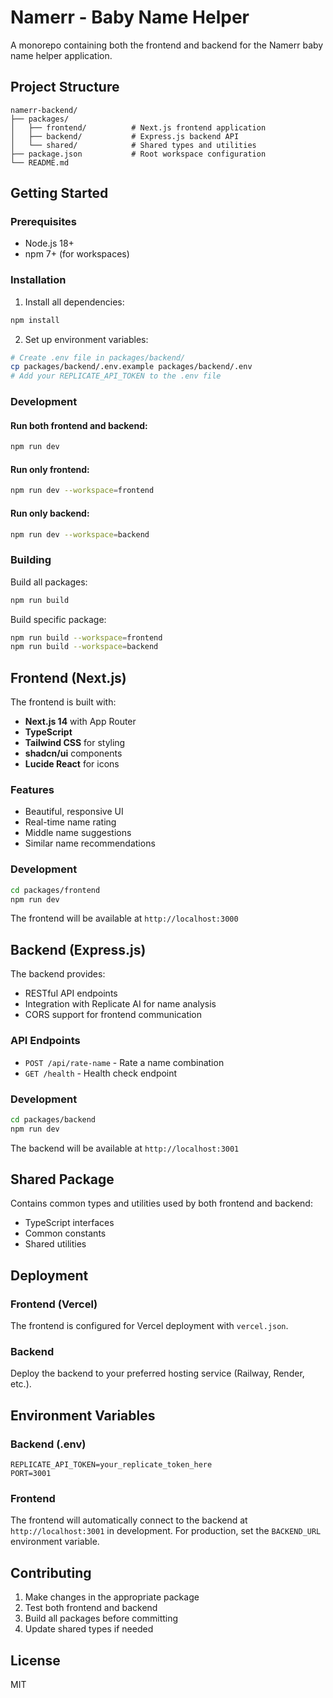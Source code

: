 # Namerr - Baby Name Helper

A monorepo containing both the frontend and backend for the Namerr baby name helper application.

## Project Structure

```
namerr-backend/
├── packages/
│   ├── frontend/          # Next.js frontend application
│   ├── backend/           # Express.js backend API
│   └── shared/            # Shared types and utilities
├── package.json           # Root workspace configuration
└── README.md
```

## Getting Started

### Prerequisites

- Node.js 18+
- npm 7+ (for workspaces)

### Installation

1. Install all dependencies:

```bash
npm install
```

2. Set up environment variables:

```bash
# Create .env file in packages/backend/
cp packages/backend/.env.example packages/backend/.env
# Add your REPLICATE_API_TOKEN to the .env file
```

### Development

#### Run both frontend and backend:

```bash
npm run dev
```

#### Run only frontend:

```bash
npm run dev --workspace=frontend
```

#### Run only backend:

```bash
npm run dev --workspace=backend
```

### Building

Build all packages:

```bash
npm run build
```

Build specific package:

```bash
npm run build --workspace=frontend
npm run build --workspace=backend
```

## Frontend (Next.js)

The frontend is built with:

- **Next.js 14** with App Router
- **TypeScript**
- **Tailwind CSS** for styling
- **shadcn/ui** components
- **Lucide React** for icons

### Features

- Beautiful, responsive UI
- Real-time name rating
- Middle name suggestions
- Similar name recommendations

### Development

```bash
cd packages/frontend
npm run dev
```

The frontend will be available at `http://localhost:3000`

## Backend (Express.js)

The backend provides:

- RESTful API endpoints
- Integration with Replicate AI for name analysis
- CORS support for frontend communication

### API Endpoints

- `POST /api/rate-name` - Rate a name combination
- `GET /health` - Health check endpoint

### Development

```bash
cd packages/backend
npm run dev
```

The backend will be available at `http://localhost:3001`

## Shared Package

Contains common types and utilities used by both frontend and backend:

- TypeScript interfaces
- Common constants
- Shared utilities

## Deployment

### Frontend (Vercel)

The frontend is configured for Vercel deployment with `vercel.json`.

### Backend

Deploy the backend to your preferred hosting service (Railway, Render, etc.).

## Environment Variables

### Backend (.env)

```
REPLICATE_API_TOKEN=your_replicate_token_here
PORT=3001
```

### Frontend

The frontend will automatically connect to the backend at `http://localhost:3001` in development. For production, set the `BACKEND_URL` environment variable.

## Contributing

1. Make changes in the appropriate package
2. Test both frontend and backend
3. Build all packages before committing
4. Update shared types if needed

## License

MIT
